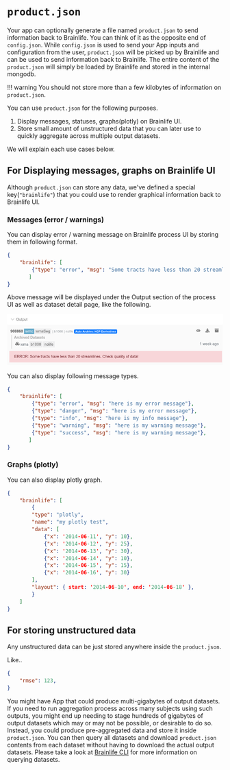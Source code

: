 # `product.json`

Your app can optionally generate a file named `product.json` to send information back to Brainlife. You can think of it as the opposite end of `config.json`. While `config.json` is used to send your App inputs and configuration from the user, `product.json` will be picked up by Brainlife and can be used to send information back to Brainlife. The entire content of the `product.json` will simply be loaded by Brainlife and stored in the internal mongodb. 

!!! warning
    You should not store more than a few kilobytes of information on `product.json`.

You can use `product.json` for the following purposes.

1. Display messages, statuses, graphs(plotly) on Brainlife UI.
2. Store small amount of unstructured data that you can later use to quickly aggregate across multiple output datasets.

We will explain each use cases below.

## For Displaying messages, graphs on Brainlife UI

<!--

### Images

```json
{
	"brainlife": [
		{
			"type": "image",
			"label": "xyz-image",
			"path": "./images/myimage.png"
		}
    ]
}
```
-->

Although `product.json` can store any data, we've defined a special key(`"brainlife"`) that you could use to render graphical information back to Brainlife UI.

### Messages (error / warnings)

You can display error / warning message on Brainlife process UI by storing them in following format.

```json
{
	"brainlife": [
		{"type": "error", "msg": "Some tracts have less than 20 streamlines. Check quality of data!"},
       ]
}
```

Above message will be displayed under the Output section of the process UI as well as dataset detail page, like the following.

![messages](/img/product.messages.png)

You can also display following message types.

```json
{
	"brainlife": [
		{"type": "error", "msg": "here is my error message"},
		{"type": "danger", "msg": "here is my error message"},
		{"type": "info", "msg": "here is my info message"},
		{"type": "warning", "msg": "here is my warning message"},
		{"type": "success", "msg": "here is my warning message"},
       ]
}
```

### Graphs (plotly)

You can also display plotly graph.


```json
{
	"brainlife": [
        {
		"type": "plotly",
		"name": "my plotly test",
		"data": [ 
			{"x": '2014-06-11', "y": 10}, 
			{"x": '2014-06-12', "y": 25}, 
			{"x": '2014-06-13', "y": 30},
			{"x": '2014-06-14', "y": 10}, 
			{"x": '2014-06-15', "y": 15}, 
			{"x": '2014-06-16', "y": 30} 
		],
		"layout": { start: '2014-06-10', end: '2014-06-18' },
		}	
	]
}
```

## For storing unstructured data

Any unstructured data can be just stored anywhere inside the `product.json`. 

Like..

```json
{
    "rmse": 123,
}
```

You might have App that could produce multi-gigabytes of output datasets. If you need to run aggregation process across many subjects using such outputs, you might end up needing to stage hundreds of gigabytes of output datasets which may or may not be possible, or desirable to do so. Instead, you could produce pre-aggregated data and store it inside `product.json`. You can then query all datasets and download `product.json` contents from each dataset without having to download the actual output datasets. Please take a look at [Brainlife CLI](https://github.com/brain-life/cli) for more information on querying datasets.

<!--
By storing all pre-aggregated information in `product.json`, you can create a Javascript based visualizer that can simply query and consume information to visualize. User can then dynamically update query and play around with the data.   

For developer who doesn't want to code in Javascript, we could provide more standard "App" way of accomplishing the same thing by staging product.json from each input dataset (rather than the actual dataset) and let it do the aggregation and generate some static images / graphs (or product.json / visjs!) 

Deverloper can also use Brainlife API to query for datasets and its product.json and run it via command line. Such App can live completely outside Brainlife UI.
-->

